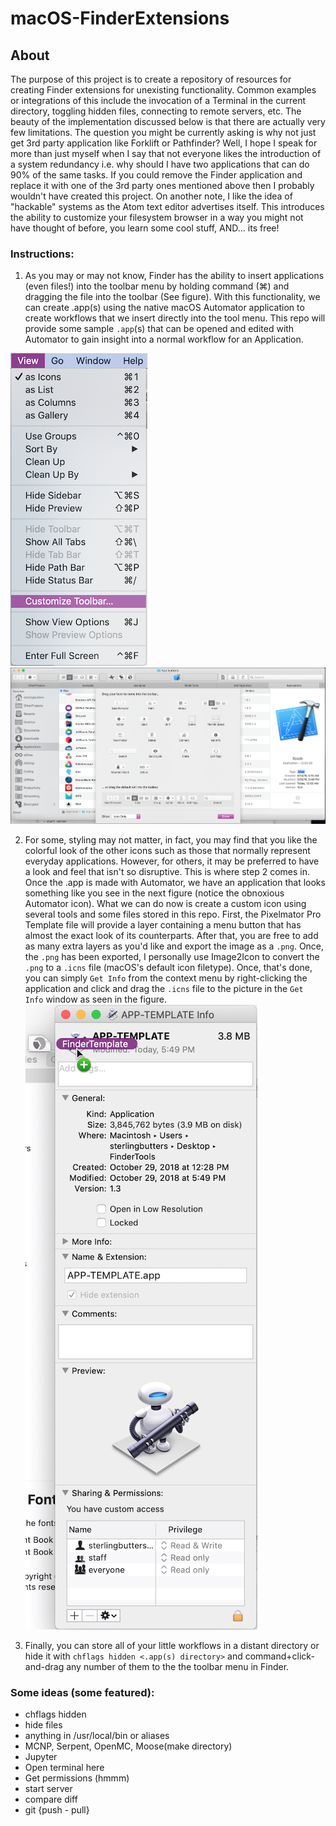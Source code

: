 # macOS-FinderExtensions

## About
The purpose of this project is to create a repository of resources for creating
Finder extensions for unexisting functionality. Common examples or integrations
of this include the invocation of a Terminal in the current directory, toggling
hidden files, connecting to remote servers, etc. The beauty of the implementation
discussed below is that there are actually very few limitations. The question you
might be currently asking is why not just get 3rd party application like Forklift
or Pathfinder? Well, I hope I speak for more than just myself when I say that not
everyone likes the introduction of a system redundancy i.e. why should I have two
applications that can do 90% of the same tasks. If you could remove the Finder
application and replace it with one of the 3rd party ones mentioned above then I
probably wouldn't have created this project. On another note, I like the idea of
"hackable" systems as the Atom text editor advertises itself. This introduces the
ability to customize your filesystem browser in a way you might not have thought
of before, you learn some cool stuff, AND... its free!

### Instructions:
1) As you may or may not know, Finder has the ability to insert applications
(even files!) into the toolbar menu by holding command (⌘) and dragging the file
into the toolbar (See figure). With this functionality, we can create .app(s)
using the native macOS Automator application to create workflows that we insert
directly into the tool menu. This repo will provide some sample `.app`(s) that
can be opened and edited with Automator to gain insight into a normal workflow
for an Application.

![alt text](https://github.com/SterlingButters/macOS-FinderExtensions/blob/master/Figures/View.png)
![alt text](https://github.com/SterlingButters/macOS-FinderExtensions/blob/master/Figures/CustomizeToolbar.png)

2) For some, styling may not matter, in fact, you may find that you like the
colorful look of the other icons such as those that normally represent everyday
applications. However, for others, it may be preferred to have a look and feel
that isn't so disruptive. This is where step 2 comes in. Once the .app is made
with Automator, we have an application that looks something like you see in the
next figure (notice the obnoxious Automator icon). What we can do now is create
a custom icon using several tools and some files stored in this repo. First, the
Pixelmator Pro Template file will provide a layer containing a menu button that
has almost the exact look of its counterparts. After that, you are free to add
as many extra layers as you'd like and export the image as a `.png`. Once, the
`.png` has been exported, I personally use Image2Icon to convert the `.png` to
a `.icns` file (macOS's default icon filetype). Once, that's done, you can simply
`Get Info` from the context menu by right-clicking the application and click and
drag the `.icns` file to the picture in the `Get Info` window as seen in the figure.
![alt text](https://github.com/SterlingButters/macOS-FinderExtensions/blob/master/Figures/GetInfo.png)

3) Finally, you can store all of your little workflows in a distant directory or
hide it with `chflags hidden <.app(s) directory>` and command+click-and-drag any
number of them to the the toolbar menu in Finder.

### Some ideas (some featured):
- chflags hidden
- hide files
- anything in /usr/local/bin or aliases
- MCNP, Serpent, OpenMC, Moose(make directory)
- Jupyter
- Open terminal here
- Get permissions (hmmm)
- start server
- compare diff
- git {push - pull}
